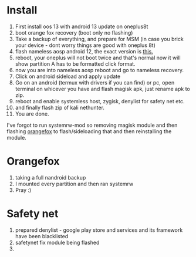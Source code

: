 # Install 

1. First install oos 13 with android 13 update on oneplus8t
2. boot orange fox recovery (boot only no flashing)
3. Take a backup of everything, and prepare for MSM (in case you brick your device - dont worry things are good with oneplus 8t) 
4. flash nameless aosp android 12, the exact version is [this.]()
5. reboot, your oneplus will not boot twice and that's normal now it will show partition A has to be formatted click format.
6. now you are into nameless aosp reboot and go to nameless recovery.
7. Click on android sideload and apply update
8. Go on an android (termux with drivers if you can find) or pc, open terminal on whicever you have and flash magisk apk, just rename apk to zip.
9. reboot and enable systemless host, zygisk, denylist for safety net etc.
10. and finally flash zip of kali nethunter.
11. You are done. 

I've forgot to run systemrw-mod so removing magisk module and then flashing [orangefox](https://github.com/Wishmasterflo/device_oneplus_opkona/releases/download/R12.1_V16/OrangeFox-R12.1-OPKONA-V16.img) to flash/sideloading that and then reinstalling the module. 

# Orangefox
1. taking a full nandroid backup
2. I mounted every partition and then ran systemrw
3. Pray :) 

# Safety net
1. prepared denylist - google play store and services and its framework have been blacklisted
2. safetynet fix module being flashed
3. 
